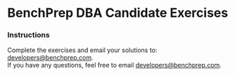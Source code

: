 # BenchPrep DBA Candidate Exercises

### Instructions
Complete the exercises and email your solutions to: [developers@benchprep.com](mailto:developers@benchprep.com).  
If you have any questions, feel free to email [developers@benchprep.com](mailto:developers@benchprep.com).
